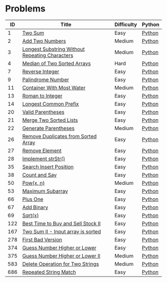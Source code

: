 # Problems

|ID  | Title | Difficulty | Python |
|----|-------|------------|--------|
|1   | [Two Sum](https://leetcode.com/problems/two-sum/) | Easy | [Python](two-sum.py) |
|2   | [Add Two Numbers](https://leetcode.com/problems/add-two-numbers/) | Medium | [Python](add-two-numbers.py) |
|3   | [Longest Substring Without Repeating Characters](https://leetcode.com/problems/longest-substring-without-repeating-characters/) | Medium | [Python](longest-substring-without-repeating-characters.py) |
|4   | [Median of Two Sorted Arrays](https://leetcode.com/problems/median-of-two-sorted-arrays/) | Hard | [Python](median-of-two-sorted-arrays.py)
|7   | [Reverse Integer](https://leetcode.com/problems/reverse-integer/) | Easy | [Python](reverse-integer.py) |
|9   | [Palindrome Number](https://leetcode.com/problems/palindrome-number/) | Easy | [Python](palindrome-number.py) |
|11  | [Container With Most Water](https://leetcode.com/problems/container-with-most-water/) | Medium | [Python](container-with-most-water.py) |
|13  | [Roman to Integer](https://leetcode.com/problems/roman-to-integer/) | Easy | [Python](roman-to-integer.py) |
|14  | [Longest Common Prefix](https://leetcode.com/problems/longest-common-prefix/) | Easy | [Python](longest-common-prefix.py) |
|20  | [Valid Parentheses](https://leetcode.com/problems/valid-parentheses/) | Easy | [Python](valid-parentheses.py) |
|21  | [Merge Two Sorted Lists](https://leetcode.com/problems/merge-two-sorted-lists/) | Easy | [Python](merge-two-sorted-lists.py) |
|22  | [Generate Parentheses](https://leetcode.com/problems/generate-parentheses/) | Medium | [Python](generate-parentheses.py) |
|26  | [Remove Duplicates from Sorted Array](https://leetcode.com/problems/remove-duplicates-from-sorted-array/) | Easy | [Python](remove-duplicates-from-sorted-array.py) |
|27  | [Remove Element](https://leetcode.com/problems/remove-element/) | Easy | [Python](remove-element.py) |
|28  | [Implement strStr()](https://leetcode.com/problems/implement-strstr/) | Easy | [Python](implement-strstr.py) |
|35  | [Search Insert Position](https://leetcode.com/problems/search-insert-position/) | Easy | [Python](search-insert-position.py) |
|38  | [Count and Say](https://leetcode.com/problems/count-and-say/) | Easy | [Python](count-and-say.py) |
|50  | [Pow(x, n)](https://leetcode.com/problems/powx-n/) | Medium | [Python](powx-n.py) |
|53  | [Maximum Subarray](https://leetcode.com/problems/maximum-subarray/) | Easy | [Python](maximum-subarray.py) |
|66  | [Plus One](https://leetcode.com/problems/plus-one/) | Easy | [Python](plus-one.py) |
|67  | [Add Binary](https://leetcode.com/problems/add-binary/) | Easy | [Python](add-binary.py) |
|69  | [Sqrt(x)](https://leetcode.com/problems/sqrtx/) | Easy | [Python](sqrtx.py) |
|122 | [Best Time to Buy and Sell Stock II](https://leetcode.com/problems/best-time-to-buy-and-sell-stock-ii/) | Easy | [Python](best-time-to-buy-and-sell-stock-ii.py) |
|167 | [Two Sum II - Input array is sorted](https://leetcode.com/problems/two-sum-ii-input-array-is-sorted/) | Easy | [Python](two-sum-ii-input-array-is-sorted.py) |
|278 | [First Bad Version](https://leetcode.com/problems/first-bad-version/) | Easy | [Python](first-bad-version.py) |
|374 | [Guess Number Higher or Lower](https://leetcode.com/problems/guess-number-higher-or-lower/) | Easy | [Python](guess-number-higher-or-lower.py) |
|375 | [Guess Number Higher or Lower II](https://leetcode.com/problems/guess-number-higher-or-lower-ii/) | Medium | [Python](guess-number-higher-or-lower-ii.py) |
|583 | [Delete Operation for Two Strings](https://leetcode.com/problems/delete-operation-for-two-strings/) | Medium | [Python](delete-operation-for-two-strings.py) |
|686 | [Repeated String Match](https://leetcode.com/problems/repeated-string-match/) | Easy | [Python](repeated-string-match.py) |

